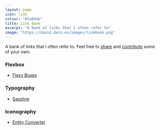 ```yaml
---
layout: page
icon: link
colour: "#1a0dab"
title: Link Bank
excerpt: "A bank of links that I often refer to"
image: "https://david.darn.es/images/linkbank.png"
---
```


A bank of links that I often refer to. Feel free to [share](https://twitter.com/home?status=%F0%9F%8F%A6.ws%20%E2%80%93%20Link%20Bank%3A%20A%20bank%20of%20links%20that%20I%20often%20refer%20to%20(via%20%40DavidDarnes)) and [contribute](https://github.com/daviddarnes/david.darn.es/edit/gh-pages/linkbank.md) some of your own.

### Flexbox

- [Flexy Boxes](http://the-echoplex.net/flexyboxes/) 

### Typography

- [Sassline](https://sassline.com/)

### Iconography

- [Entity Converter](https://www.evotech.net/articles/testjsentities.html)
